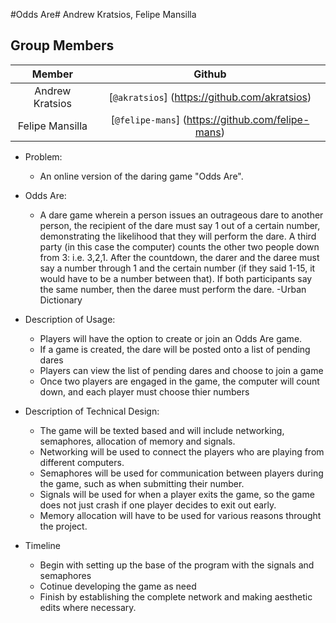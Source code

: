 #Odds Are#
Andrew Kratsios, Felipe Mansilla

## Group Members
| **Member** | **Github** |
|:------------:|:------------:|
|Andrew Kratsios|[`@akratsios`] (https://github.com/akratsios)|
|Felipe Mansilla|[`@felipe-mans`] (https://github.com/felipe-mans)|


- Problem:
	- An online version of the daring game "Odds Are".

- Odds Are:
	- A dare game wherein a person issues an outrageous dare to another person, the recipient of the dare must say 1 out of a certain number, demonstrating the likelihood that they will perform the dare. A third party (in this case the computer) counts the other two people down from 3: i.e. 3,2,1. After the countdown, the darer and the daree must say a number through 1 and the certain number (if they said 1-15, it would have to be a number between that). If both participants say the same number, then the daree must perform the dare. -Urban Dictionary

- Description of Usage:
	- Players will have the option to create or join an Odds Are game.
	- If a game is created, the dare will be posted onto a list of pending dares
	- Players can view the list of pending dares and choose to join a game
	- Once two players are engaged in the game, the computer will count down, and each player must choose thier numbers

- Description of Technical Design:
	- The game will be texted based and will include networking, semaphores, allocation of memory and signals.
	- Networking will be used to connect the players who are playing from different computers. 
	- Semaphores will be used for communication between players during the game, such as when submitting their number.
	- Signals will be used for when a player exits the game, so the game does not just crash if one player decides to exit out early. 
	- Memory allocation will have to be used for various reasons throught the project.

- Timeline
	- Begin with setting up the base of the program with the signals and semaphores
	- Cotinue developing the game as need
	- Finish by establishing the complete network and making aesthetic edits where necessary.
